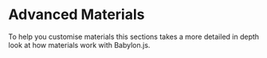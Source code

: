 # Advanced Materials
To help you customise materials this sections takes a more detailed in depth look at how materials work with Babylon.js. 